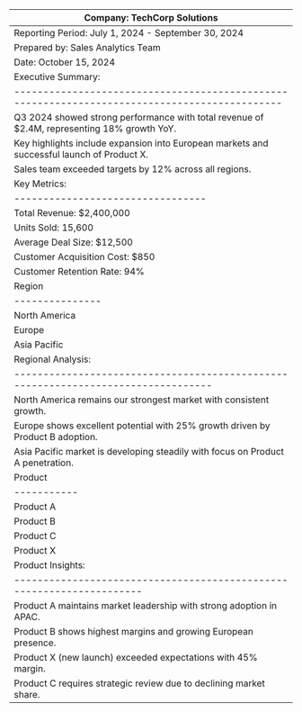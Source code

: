 | Company: TechCorp Solutions |
|-----------------------------------------------------|
| Reporting Period: July 1, 2024 - September 30, 2024 |
| Prepared by: Sales Analytics Team |
| Date: October 15, 2024 |
| Executive Summary: |
|---------------------------------------------------------------------------------------------|
| Q3 2024 showed strong performance with total revenue of $2.4M, representing 18% growth YoY. |
| Key highlights include expansion into European markets and successful launch of Product X. |
| Sales team exceeded targets by 12% across all regions. |
| Key Metrics: |
|---------------------------------|
| Total Revenue: $2,400,000 |
| Units Sold: 15,600 |
| Average Deal Size: $12,500 |
| Customer Acquisition Cost: $850 |
| Customer Retention Rate: 94% |
| Region | Revenue | Units Sold | Growth % | Top Product |
|---------------|------------|--------------|------------|---------------|
| North America | $1,200,000 | 7800 | 15% | Product A |
| Europe | $720,000 | 4680 | 25% | Product B |
| Asia Pacific | $480,000 | 3120 | 12% | Product A |
| Regional Analysis: |
|---------------------------------------------------------------------------------|
| North America remains our strongest market with consistent growth. |
| Europe shows excellent potential with 25% growth driven by Product B adoption. |
| Asia Pacific market is developing steadily with focus on Product A penetration. |
| Product | Revenue | Units | Margin % | Market Share |
|-----------|-----------|---------|------------|----------------|
| Product A | $960,000 | 6000 | 35% | 40% |
| Product B | $840,000 | 5600 | 42% | 35% |
| Product C | $360,000 | 2400 | 28% | 15% |
| Product X | $240,000 | 1600 | 45% | 10% |
| Product Insights: |
|---------------------------------------------------------------------|
| Product A maintains market leadership with strong adoption in APAC. |
| Product B shows highest margins and growing European presence. |
| Product X (new launch) exceeded expectations with 45% margin. |
| Product C requires strategic review due to declining market share. |